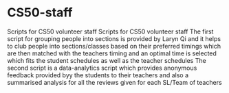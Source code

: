 # CS50-staff
Scripts for CS50 volunteer staff
Scripts for CS50 volunteer staff The first script for grouping people into sections is provided by Laryn Qi and it helps to club people into sections/classes based on their preferred timings which are then matched with the teachers timing and an optimal time is selected which fits the student schedules as well as the teacher schedules The second script is a data-analytics script which provides anonymous feedback provided byy the students to their teachers and also a summarised analysis for all the reviews given for each SL/Team of teachers
